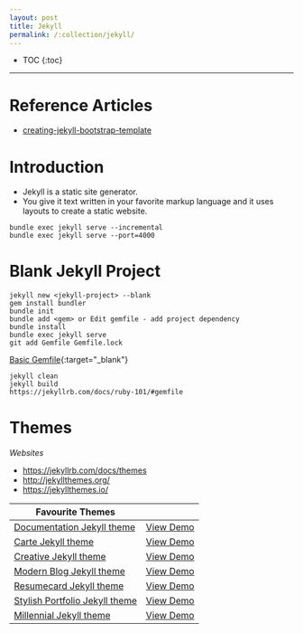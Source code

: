 ```yaml
---
layout: post
title: Jekyll
permalink: /:collection/jekyll/
---
```


- TOC
{:toc}

---

# Reference Articles
- [creating-jekyll-bootstrap-template](https://www.danielsieger.com/blog/2019/01/12/creating-jekyll-bootstrap-template.html)

# Introduction
- Jekyll is a static site generator.
- You give it text written in your favorite markup language and it uses layouts to create a static website.

```
bundle exec jekyll serve --incremental
bundle exec jekyll serve --port=4000
```

# Blank Jekyll Project

```
jekyll new <jekyll-project> --blank
gem install bundler
bundle init
bundle add <gem> or Edit gemfile - add project dependency
bundle install
bundle exec jekyll serve
git add Gemfile Gemfile.lock
```
[Basic Gemfile](https://jekyllrb.com/docs/ruby-101/#gemfile){:target="_blank"}
```
jekyll clean
jekyll build
https://jekyllrb.com/docs/ruby-101/#gemfile
```

# Themes

*Websites*
- https://jekyllrb.com/docs/themes
- http://jekyllthemes.org/
- https://jekyllthemes.io/

|Favourite Themes||
|---|---|
|[Documentation Jekyll theme](https://jekyllthemes.io/theme/documentation)|[View Demo](https://idratherbewriting.com/documentation-theme-jekyll/)|
|[Carte Jekyll theme](https://jekyllthemes.io/theme/carte)|[View Demo](http://wiredcraft.github.io/carte/)|
|[Creative Jekyll theme](https://jekyllthemes.io/theme/creative-theme-jekyll)|[View Demo](https://volny.github.io/creative-theme-jekyll/)|
|[Modern Blog Jekyll theme](https://jekyllthemes.io/theme/jekyll-modern-blog)|[View Demo](https://inded.xyz/Jekyll_modern-blog/)|
|[Resumecard Jekyll theme](https://jekyllthemes.io/theme/resumecard)|[View Demo](https://ddbullfrog.github.io/resumecard/)|
|[Stylish Portfolio Jekyll theme](https://jekyllthemes.io/theme/stylish-portfolio-jekyll)|[View Demo](https://volny.github.io/stylish-portfolio-jekyll/)|
|[Millennial Jekyll theme](https://jekyllthemes.io/theme/millennial)|[View Demo](https://lenpaul.github.io/Millennial/)|
